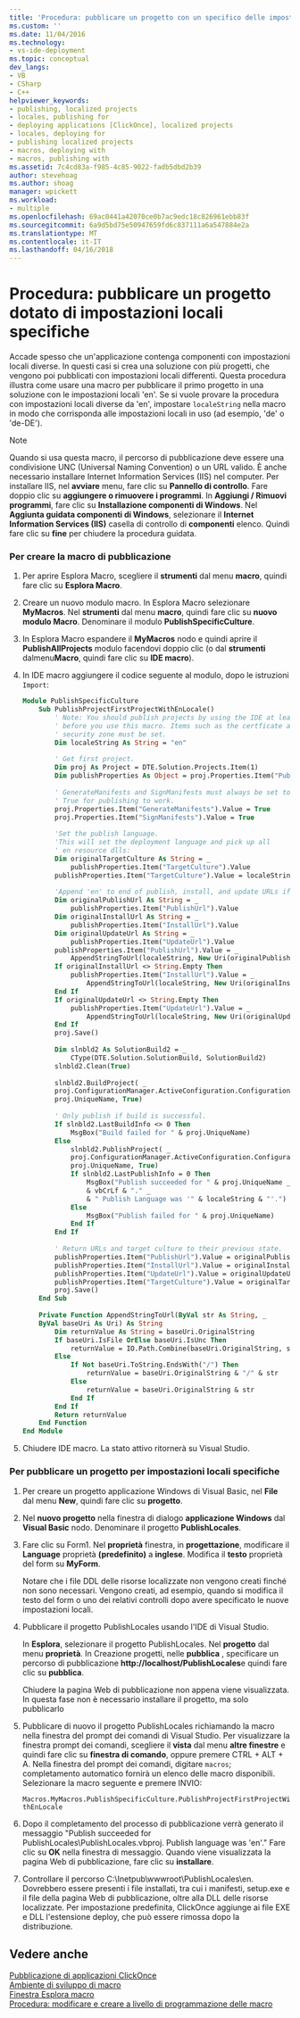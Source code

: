```yaml
---
title: 'Procedura: pubblicare un progetto con un specifico delle impostazioni locali | Documenti Microsoft'
ms.custom: ''
ms.date: 11/04/2016
ms.technology:
- vs-ide-deployment
ms.topic: conceptual
dev_langs:
- VB
- CSharp
- C++
helpviewer_keywords:
- publishing, localized projects
- locales, publishing for
- deploying applications [ClickOnce], localized projects
- locales, deploying for
- publishing localized projects
- macros, deploying with
- macros, publishing with
ms.assetid: 7c4cd83a-f985-4c85-9022-fadb5dbd2b39
author: stevehoag
ms.author: shoag
manager: wpickett
ms.workload:
- multiple
ms.openlocfilehash: 69ac0441a42070ce0b7ac9edc18c826961ebb83f
ms.sourcegitcommit: 6a9d5bd75e50947659fd6c837111a6a547884e2a
ms.translationtype: MT
ms.contentlocale: it-IT
ms.lasthandoff: 04/16/2018
---
```

# <a name="how-to-publish-a-project-that-has-a-specific-locale"></a>Procedura: pubblicare un progetto dotato di impostazioni locali specifiche
Accade spesso che un'applicazione contenga componenti con impostazioni locali diverse. In questi casi si crea una soluzione con più progetti, che vengono poi pubblicati con impostazioni locali differenti. Questa procedura illustra come usare una macro per pubblicare il primo progetto in una soluzione con le impostazioni locali 'en'. Se si vuole provare la procedura con impostazioni locali diverse da 'en', impostare `localeString` nella macro in modo che corrisponda alle impostazioni locali in uso (ad esempio, 'de' o 'de-DE').  
  
> [!NOTE]
>  Quando si usa questa macro, il percorso di pubblicazione deve essere una condivisione UNC (Universal Naming Convention) o un URL valido. È anche necessario installare Internet Information Services (IIS) nel computer. Per installare IIS, nel **avviare** menu, fare clic su **Pannello di controllo**. Fare doppio clic su **aggiungere o rimuovere i programmi**. In **Aggiungi / Rimuovi programmi**, fare clic su **Installazione componenti di Windows**. Nel **Aggiunta guidata componenti di Windows**, selezionare il **Internet Information Services (IIS)** casella di controllo di **componenti** elenco. Quindi fare clic su **fine** per chiudere la procedura guidata.  
  
### <a name="to-create-the-publishing-macro"></a>Per creare la macro di pubblicazione  
  
1.  Per aprire Esplora Macro, scegliere il **strumenti** dal menu **macro**, quindi fare clic su **Esplora Macro**.  
  
2.  Creare un nuovo modulo macro. In Esplora Macro selezionare **MyMacros**. Nel **strumenti** dal menu **macro**, quindi fare clic su **nuovo modulo Macro**. Denominare il modulo **PublishSpecificCulture**.  
  
3.  In Esplora Macro espandere il **MyMacros** nodo e quindi aprire il **PublishAllProjects** modulo facendovi doppio clic (o dal **strumenti** dalmenu**Macro**, quindi fare clic su **IDE macro**).  
  
4.  In IDE macro aggiungere il codice seguente al modulo, dopo le istruzioni `Import`:  
  
    ```vb  
    Module PublishSpecificCulture  
        Sub PublishProjectFirstProjectWithEnLocale()  
            ' Note: You should publish projects by using the IDE at least once  
            ' before you use this macro. Items such as the certficate and the   
            ' security zone must be set.  
            Dim localeString As String = "en"  
  
            ' Get first project.  
            Dim proj As Project = DTE.Solution.Projects.Item(1)  
            Dim publishProperties As Object = proj.Properties.Item("Publish").Value  
  
            ' GenerateManifests and SignManifests must always be set to  
            ' True for publishing to work.   
            proj.Properties.Item("GenerateManifests").Value = True  
            proj.Properties.Item("SignManifests").Value = True  
  
            'Set the publish language.  
            'This will set the deployment language and pick up all   
            ' en resource dlls:  
            Dim originalTargetCulture As String = _  
                publishProperties.Item("TargetCulture").Value  
            publishProperties.Item("TargetCulture").Value = localeString  
  
            'Append 'en' to end of publish, install, and update URLs if needed:  
            Dim originalPublishUrl As String = _  
                publishProperties.Item("PublishUrl").Value  
            Dim originalInstallUrl As String = _  
                publishProperties.Item("InstallUrl").Value  
            Dim originalUpdateUrl As String = _  
                publishProperties.Item("UpdateUrl").Value  
            publishProperties.Item("PublishUrl").Value = _  
                AppendStringToUrl(localeString, New Uri(originalPublishUrl))  
            If originalInstallUrl <> String.Empty Then  
                publishProperties.Item("InstallUrl").Value = _  
                    AppendStringToUrl(localeString, New Uri(originalInstallUrl))  
            End If  
            If originalUpdateUrl <> String.Empty Then  
                publishProperties.Item("UpdateUrl").Value = _  
                    AppendStringToUrl(localeString, New Uri(originalUpdateUrl))  
            End If  
            proj.Save()  
  
            Dim slnbld2 As SolutionBuild2 = _  
                CType(DTE.Solution.SolutionBuild, SolutionBuild2)  
            slnbld2.Clean(True)  
  
            slnbld2.BuildProject( _  
            proj.ConfigurationManager.ActiveConfiguration.ConfigurationName, _  
            proj.UniqueName, True)  
  
            ' Only publish if build is successful.  
            If slnbld2.LastBuildInfo <> 0 Then  
                MsgBox("Build failed for " & proj.UniqueName)  
            Else  
                slnbld2.PublishProject( _  
                proj.ConfigurationManager.ActiveConfiguration.ConfigurationName, _  
                proj.UniqueName, True)  
                If slnbld2.LastPublishInfo = 0 Then  
                    MsgBox("Publish succeeded for " & proj.UniqueName _  
                    & vbCrLf & "." _  
                    & " Publish Language was '" & localeString & "'.")  
                Else  
                    MsgBox("Publish failed for " & proj.UniqueName)  
                End If  
            End If  
  
            ' Return URLs and target culture to their previous state.  
            publishProperties.Item("PublishUrl").Value = originalPublishUrl  
            publishProperties.Item("InstallUrl").Value = originalInstallUrl  
            publishProperties.Item("UpdateUrl").Value = originalUpdateUrl  
            publishProperties.Item("TargetCulture").Value = originalTargetCulture  
            proj.Save()  
        End Sub  
  
        Private Function AppendStringToUrl(ByVal str As String, _  
        ByVal baseUri As Uri) As String  
            Dim returnValue As String = baseUri.OriginalString  
            If baseUri.IsFile OrElse baseUri.IsUnc Then  
                returnValue = IO.Path.Combine(baseUri.OriginalString, str)  
            Else  
                If Not baseUri.ToString.EndsWith("/") Then  
                    returnValue = baseUri.OriginalString & "/" & str  
                Else  
                    returnValue = baseUri.OriginalString & str  
                End If  
            End If  
            Return returnValue  
        End Function  
    End Module  
    ```  
  
5.  Chiudere IDE macro. La stato attivo ritornerà su Visual Studio.  
  
### <a name="to-publish-a-project-for-a-specific-locale"></a>Per pubblicare un progetto per impostazioni locali specifiche  
  
1.  Per creare un progetto applicazione Windows di Visual Basic, nel **File** dal menu **New**, quindi fare clic su **progetto**.  
  
2.  Nel **nuovo progetto** nella finestra di dialogo **applicazione Windows** dal **Visual Basic** nodo. Denominare il progetto **PublishLocales**.  
  
3.  Fare clic su Form1. Nel **proprietà** finestra, in **progettazione**, modificare il **Language** proprietà **(predefinito)** a **inglese**. Modifica il **testo** proprietà del form su **MyForm**.  
  
     Notare che i file DDL delle risorse localizzate non vengono creati finché non sono necessari. Vengono creati, ad esempio, quando si modifica il testo del form o uno dei relativi controlli dopo avere specificato le nuove impostazioni locali.  
  
4.  Pubblicare il progetto PublishLocales usando l'IDE di Visual Studio.  
  
     In **Esplora**, selezionare il progetto PublishLocales. Nel **progetto** dal menu **proprietà**. In Creazione progetti, nelle **pubblica** , specificare un percorso di pubblicazione **http://localhost/PublishLocales**e quindi fare clic su **pubblica**.  
  
     Chiudere la pagina Web di pubblicazione non appena viene visualizzata. In questa fase non è necessario installare il progetto, ma solo pubblicarlo  
  
5.  Pubblicare di nuovo il progetto PublishLocales richiamando la macro nella finestra del prompt dei comandi di Visual Studio. Per visualizzare la finestra prompt dei comandi, scegliere il **vista** dal menu **altre finestre** e quindi fare clic su **finestra di comando**, oppure premere CTRL + ALT + A. Nella finestra del prompt dei comandi, digitare `macros`; completamento automatico fornirà un elenco delle macro disponibili. Selezionare la macro seguente e premere INVIO:  
  
     `Macros.MyMacros.PublishSpecificCulture.PublishProjectFirstProjectWithEnLocale`  
  
6.  Dopo il completamento del processo di pubblicazione verrà generato il messaggio "Publish succeeded for PublishLocales\PublishLocales.vbproj. Publish language was 'en'." Fare clic su **OK** nella finestra di messaggio. Quando viene visualizzata la pagina Web di pubblicazione, fare clic su **installare**.  
  
7.  Controllare il percorso C:\Inetpub\wwwroot\PublishLocales\en. Dovrebbero essere presenti i file installati, tra cui i manifesti, setup.exe e il file della pagina Web di pubblicazione, oltre alla DLL delle risorse localizzate. Per impostazione predefinita, ClickOnce aggiunge ai file EXE e DLL l'estensione deploy, che può essere rimossa dopo la distribuzione.  
  
## <a name="see-also"></a>Vedere anche  
 [Pubblicazione di applicazioni ClickOnce](../deployment/publishing-clickonce-applications.md)   
 [Ambiente di sviluppo di macro](http://msdn.microsoft.com/en-us/d23105d8-34fe-4ad9-8278-fae2c660aeac)   
 [Finestra Esplora macro](http://msdn.microsoft.com/en-us/762169e6-f83f-44b4-bffa-d0f107cae9a3)   
 [Procedura: modificare e creare a livello di programmazione delle macro](http://msdn.microsoft.com/en-us/6716f820-1feb-48ad-a718-27eb6b473c5a)